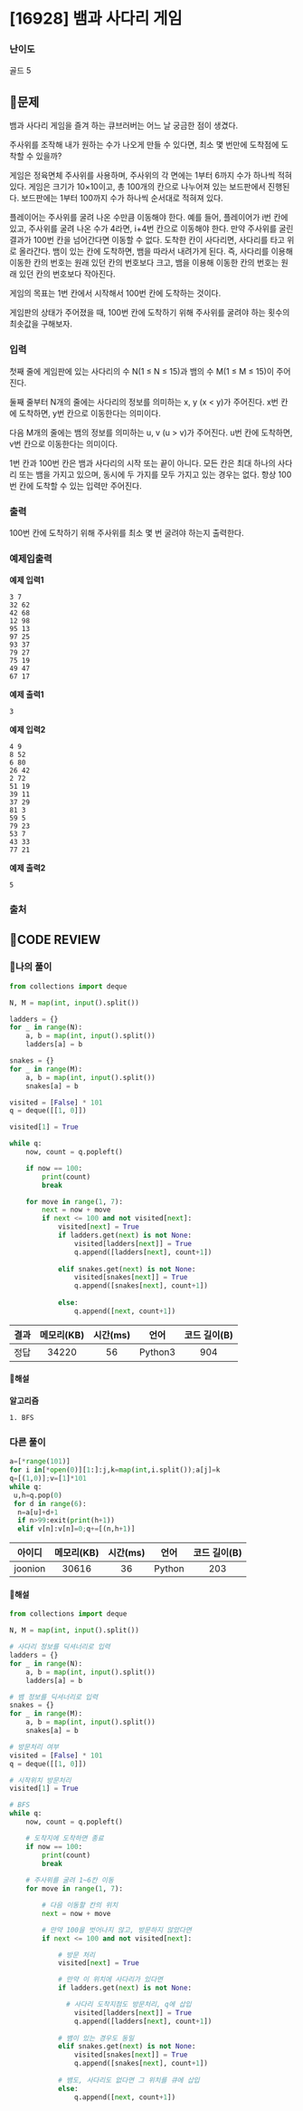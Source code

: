 # [16928] 뱀과 사다리 게임

### **난이도**
골드 5
## **📝문제**
뱀과 사다리 게임을 즐겨 하는 큐브러버는 어느 날 궁금한 점이 생겼다.

주사위를 조작해 내가 원하는 수가 나오게 만들 수 있다면, 최소 몇 번만에 도착점에 도착할 수 있을까?

게임은 정육면체 주사위를 사용하며, 주사위의 각 면에는 1부터 6까지 수가 하나씩 적혀있다. 게임은 크기가 10×10이고, 총 100개의 칸으로 나누어져 있는 보드판에서 진행된다. 보드판에는 1부터 100까지 수가 하나씩 순서대로 적혀져 있다.

플레이어는 주사위를 굴려 나온 수만큼 이동해야 한다. 예를 들어, 플레이어가 i번 칸에 있고, 주사위를 굴려 나온 수가 4라면, i+4번 칸으로 이동해야 한다. 만약 주사위를 굴린 결과가 100번 칸을 넘어간다면 이동할 수 없다. 도착한 칸이 사다리면, 사다리를 타고 위로 올라간다. 뱀이 있는 칸에 도착하면, 뱀을 따라서 내려가게 된다. 즉, 사다리를 이용해 이동한 칸의 번호는 원래 있던 칸의 번호보다 크고, 뱀을 이용해 이동한 칸의 번호는 원래 있던 칸의 번호보다 작아진다.

게임의 목표는 1번 칸에서 시작해서 100번 칸에 도착하는 것이다.

게임판의 상태가 주어졌을 때, 100번 칸에 도착하기 위해 주사위를 굴려야 하는 횟수의 최솟값을 구해보자.
### **입력**
첫째 줄에 게임판에 있는 사다리의 수 N(1 ≤ N ≤ 15)과 뱀의 수 M(1 ≤ M ≤ 15)이 주어진다.

둘째 줄부터 N개의 줄에는 사다리의 정보를 의미하는 x, y (x < y)가 주어진다. x번 칸에 도착하면, y번 칸으로 이동한다는 의미이다.

다음 M개의 줄에는 뱀의 정보를 의미하는 u, v (u > v)가 주어진다. u번 칸에 도착하면, v번 칸으로 이동한다는 의미이다.

1번 칸과 100번 칸은 뱀과 사다리의 시작 또는 끝이 아니다. 모든 칸은 최대 하나의 사다리 또는 뱀을 가지고 있으며, 동시에 두 가지를 모두 가지고 있는 경우는 없다. 항상 100번 칸에 도착할 수 있는 입력만 주어진다.
### **출력**
100번 칸에 도착하기 위해 주사위를 최소 몇 번 굴려야 하는지 출력한다.
### **예제입출력**

**예제 입력1**

```
3 7
32 62
42 68
12 98
95 13
97 25
93 37
79 27
75 19
49 47
67 17
```

**예제 출력1**

```
3
```

**예제 입력2**

```
4 9
8 52
6 80
26 42
2 72
51 19
39 11
37 29
81 3
59 5
79 23
53 7
43 33
77 21
```

**예제 출력2**

```
5
```

### **출처**

## **🧐CODE REVIEW**

### **🧾나의 풀이**

```python
from collections import deque

N, M = map(int, input().split())

ladders = {}
for _ in range(N):
    a, b = map(int, input().split())
    ladders[a] = b

snakes = {}
for _ in range(M):
    a, b = map(int, input().split())
    snakes[a] = b

visited = [False] * 101
q = deque([[1, 0]])

visited[1] = True

while q:
    now, count = q.popleft()

    if now == 100:
        print(count)
        break

    for move in range(1, 7):
        next = now + move
        if next <= 100 and not visited[next]:
            visited[next] = True
            if ladders.get(next) is not None:
                visited[ladders[next]] = True
                q.append([ladders[next], count+1])
            
            elif snakes.get(next) is not None:
                visited[snakes[next]] = True
                q.append([snakes[next], count+1])
            
            else:
                q.append([next, count+1])

```

결과	| 메모리(KB) |	시간(ms) |	언어 |	코드 길이(B)
:----:|:-----:|:-----:|:-----:|:--------:
정답|34220|56|Python3|904
#### **📝해설**

**알고리즘**
```
1. BFS
```

### **다른 풀이**

```python
a=[*range(101)]
for i in[*open(0)][1:]:j,k=map(int,i.split());a[j]=k
q=[(1,0)];v=[1]*101
while q:
 u,h=q.pop(0)
 for d in range(6):
  n=a[u]+d+1
  if n>99:exit(print(h+1))
  elif v[n]:v[n]=0;q+=[(n,h+1)]
```

아이디 | 메모리(KB) |	시간(ms) |	언어 |	코드 길이(B) 
:-----:|:-----:|:-----:|:----:|:--------:
joonion|30616|36|Python|203
#### **📝해설**

```python
from collections import deque

N, M = map(int, input().split())

# 사다리 정보를 딕셔너리로 입력
ladders = {}
for _ in range(N):
    a, b = map(int, input().split())
    ladders[a] = b

# 뱀 정보를 딕셔너리로 입력
snakes = {}
for _ in range(M):
    a, b = map(int, input().split())
    snakes[a] = b

# 방문처리 여부
visited = [False] * 101
q = deque([[1, 0]])

# 시작위치 방문처리
visited[1] = True

# BFS
while q:
    now, count = q.popleft()

    # 도착지에 도착하면 종료
    if now == 100:
        print(count)
        break
    
    # 주사위를 굴려 1~6칸 이동
    for move in range(1, 7):

        # 다음 이동할 칸의 위치
        next = now + move

        # 만약 100을 벗어나지 않고, 방문하지 않았다면
        if next <= 100 and not visited[next]:

            # 방문 처리
            visited[next] = True

            # 만약 이 위치에 사다리가 있다면
            if ladders.get(next) is not None:

              # 사다리 도착지점도 방문처리, q에 삽입
                visited[ladders[next]] = True
                q.append([ladders[next], count+1])
            
            # 뱀이 있는 경우도 동일
            elif snakes.get(next) is not None:
                visited[snakes[next]] = True
                q.append([snakes[next], count+1])
            
            # 뱀도, 사다리도 없다면 그 위치를 큐에 삽입
            else:
                q.append([next, count+1])
```